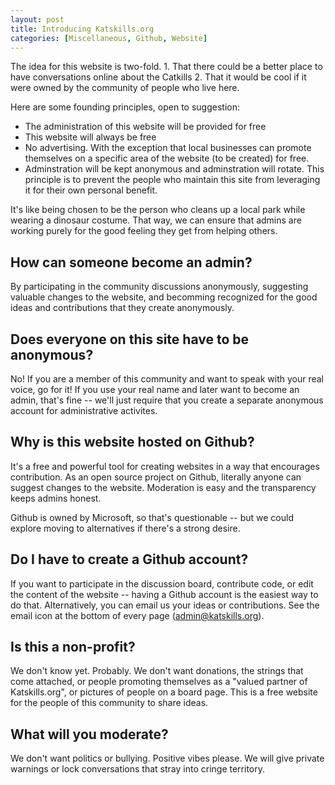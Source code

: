 ```yaml
---
layout: post
title: Introducing Katskills.org
categories: [Miscellaneous, Github, Website]
---
```


The idea for this website is two-fold. 1. That there could be a better place to have conversations online about the Catkills 2. That it would be cool if it were owned by the community of people who live here. 

Here are some founding principles, open to suggestion:

- The administration of this website will be provided for free
- This website will always be free
- No advertising. With the exception that local businesses can promote themselves on a specific area of the website (to be created) for free.
- Adminstration will be kept anonymous and adminstration will rotate. This principle is to prevent the people who maintain this site from leveraging it for their own personal benefit.

It's like being chosen to be the person who cleans up a local park while wearing a dinosaur costume. That way, we can ensure that admins are working purely for the good feeling they get from helping others.

## How can someone become an admin? 

By participating in the community discussions anonymously, suggesting valuable changes to the website, and becomming recognized for the good ideas and contributions that they create anonymously.

## Does everyone on this site have to be anonymous? 

No! If you are a member of this community and want to speak with your real voice, go for it! If you use your real name and later want to become an admin, that's fine -- we'll just require that you create a separate anonymous account for administrative activites.

## Why is this website hosted on Github?

It's a free and powerful tool for creating websites in a way that encourages contribution. As an open source project on Github, literally anyone can suggest changes to the website. Moderation is easy and the transparency keeps admins honest. 

Github is owned by Microsoft, so that's questionable -- but we could explore moving to alternatives if there's a strong desire.

## Do I have to create a Github account?

If you want to participate in the discussion board, contribute code, or edit the content of the website -- having a Github account is the easiest way to do that. Alternatively, you can email us your ideas or contributions. See the email icon at the bottom of every page (admin@katskills.org).

## Is this a non-profit?

We don't know yet. Probably. We don't want donations, the strings that come attached, or people promoting themselves as a "valued partner of Katskills.org", or pictures of people on a board page. This is a free website for the people of this community to share ideas.

## What will you moderate?

We don't want politics or bullying. Positive vibes please. We will give private warnings or lock conversations that stray into cringe territory.
